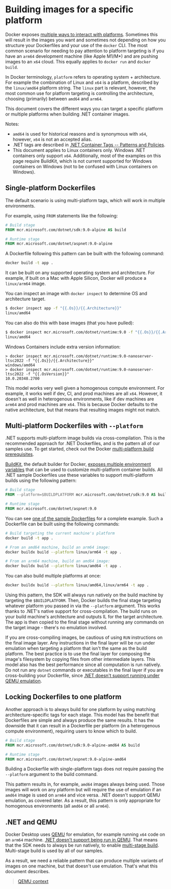 # Building images for a specific platform

Docker exposes [multiple ways to interact with platforms](https://docs.docker.com/build/building/multi-platform/). Sometimes this will result in the images you want and sometimes not depending on how you structure your Dockerfiles and your use of the `docker` CLI. The most common scenario for needing to pay attention to platform targeting is if you have an `arm64` development machine (like Apple M1/M*) and are pushing images to an `x64` cloud. This equally applies to `docker run` and `docker build`.

In Docker terminology, `platform` refers to operating system + architecture. For example the combination of Linux and `x64` is a platform, described by the `linux/amd64` platform string. The `linux` part is relevant, however, the most common use for platform targeting is controlling the architecture, choosing (primarily) between `amd64` and `arm64`.

This document covers the different ways you can target a specific platform or multiple platforms when building .NET container images.

Notes:

- `amd64` is used for historical reasons and is synonymous with `x64`, however, `x64` is not an accepted alias.
- .NET tags are described in [.NET Container Tags -- Patterns and Policies](../documentation//supported-tags.md).
- This document applies to Linux containers only. Windows .NET containers only support `x64`. Additionally, most of the examples on this page require BuildKit, which is not current supported for Windows containers on Windows (not to be confused with Linux containers on Windows).

## Single-platform Dockerfiles

The default scenario is using multi-platform tags, which will work in multiple environments.

For example, using `FROM` statements like the following:

```dockerfile
# Build stage
FROM mcr.microsoft.com/dotnet/sdk:9.0-alpine AS build

# Runtime stage
FROM mcr.microsoft.com/dotnet/aspnet:9.0-alpine
```

A Dockerfile following this pattern can be built with the following command:

```bash
docker build -t app .
```

It can be built on any supported operating system and architecture. For example, if built on a Mac with Apple Silicon, Docker will produce a `linux/arm64` image.

You can inspect an image with `docker inspect` to determine OS and architecture target.

```bash
$ docker inspect app -f "{{.Os}}/{{.Architecture}}"
linux/amd64
```

You can also do this with base images (that you have pulled):

```bash
$ docker inspect mcr.microsoft.com/dotnet/runtime:9.0 -f "{{.Os}}/{{.Architecture}}"
linux/amd64
```

Windows Containers include extra version information:

```pwsh
> docker inspect mcr.microsoft.com/dotnet/runtime:9.0-nanoserver-ltsc2022 -f "{{.Os}}/{{.Architecture}}"
windows/amd64
> docker inspect mcr.microsoft.com/dotnet/runtime:9.0-nanoserver-ltsc2022 -f "{{.OsVersion}}"
10.0.20348.2700
```

This model works very well given a homogenous compute environment. For example, it works well if dev, CI, and prod machines are all `x64`. However, it doesn't as well in heterogenous environments, like if dev machines are `arm64` and prod machines are `x64`. This is because Docker defaults to the native architecture, but that means that resulting images might not match.

## Multi-platform Dockerfiles with `--platform`

.NET supports multi-platform image builds via cross-compilation. This is the recommended approach for .NET Dockerfiles, and is the pattern all of our samples use. To get started, check out the Docker [multi-platform build prerequisites](https://docs.docker.com/build/building/multi-platform/#prerequisites).

[BuildKit](https://docs.docker.com/build/buildkit/), the default builder for Docker, [exposes multiple environment variables](https://docs.docker.com/reference/dockerfile/#automatic-platform-args-in-the-global-scope) that can be used to customize multi-platform container builds. All .NET sample Dockerfiles use these variables to support multi-platform builds using the following pattern:

```Dockerfile
# Build stage
FROM --platform=$BUILDPLATFORM mcr.microsoft.com/dotnet/sdk:9.0 AS build

# Runtime stage
FROM mcr.microsoft.com/dotnet/aspnet:9.0
```

You can see [one of the sample Dockerfiles](aspnetapp/Dockerfile) for a complete example. Such a Dockerfile can be built using the following commands:

```bash
# Build targeting the current machine's platform
docker build -t app .

# From an amd64 machine, build an arm64 image:
docker buildx build --platform linux/arm64 -t app .

# From an arm64 machine, build an amd64 image:
docker buildx build --platform linux/amd64 -t app .
```

You can also build multiple platforms at once:

```bash
docker buildx build --platform linux/amd64,linux/arm64 -t app .
```

Using this pattern, the SDK will always run natively on the build machine by targeting the `$BUILDPLATFORM`. Then, Docker builds the final stage targeting whatever platform you passed in via the `--platform` argument. This works thanks to .NET's native support for cross-compilation. The build runs on your build machine's architecture and outputs IL for the target architecture. The app is then copied to the final stage without running any commands on the target image - there's no emulation involved.

If you are cross-compiling images, be cautious of using `RUN` instructions on the final image layer. Any instructions in the final layer will be run under emulation when targeting a platform that isn't the same as the build platform. The best practice is to use the final layer for composing the image's filesystem by copying files from other intermediate layers. This model also has the best performance since all computation is run natively. Do not run any `dotnet` commands or executables in the final layer if you are cross-building your Dockerfile, since [.NET doesn't support running under QEMU emulation](#net-and-qemu).

## Locking Dockerfiles to one platform

Another approach is to always build for one platform by using matching architecture-specific tags for each stage. This model has the benefit that Dockerfiles are simple and always produce the same results. It has the downside that it can result in a Dockerfile per platform (in a heterogenous compute environment), requiring users to know which to build.

```Dockerfile
# Build stage
FROM mcr.microsoft.com/dotnet/sdk:9.0-alpine-amd64 AS build

# Runtime stage
FROM mcr.microsoft.com/dotnet/aspnet:9.0-alpine-amd64
```

Building a Dockerfile with single-platform tags does not require passing the `--platform` argument to the build command.

This pattern results in, for example, `amd64` images always being used. Those images will work on any platform but will require the use of emulation if an `amd64` image is used on `arm64` and vice versa. .NET doesn't support QEMU emulation, as covered later. As a result, this pattern is only appropriate for homogenous environments (all `amd64` or all `arm64`).

## .NET and QEMU

Docker Desktop uses [QEMU](https://www.qemu.org/) for emulation, for example running `x64` code on an `arm64` machine. [.NET doesn't support being run in QEMU](https://github.com/dotnet/core/blob/main/release-notes/8.0/supported-os.md#qemu). That means that the SDK needs to always be run natively, to enable [multi-stage build](https://docs.docker.com/build/building/multi-stage/). Multi-stage build is used by all of our samples.

As a result, we need a reliable pattern that can produce multiple variants of images on one machine, but that doesn't use emulation. That's what this document describes.

> [QEMU context](https://gitlab.com/qemu-project/qemu/-/issues/249)
